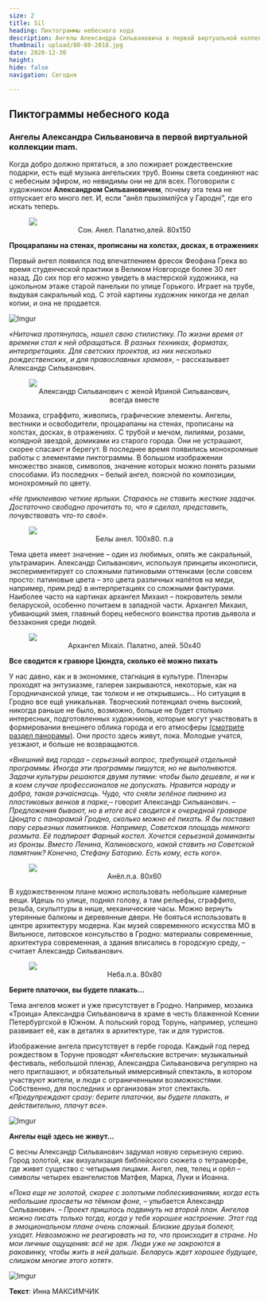 ```yaml
---
size: 2
title: Sil
heading: Пиктограммы небесного кода
description: Ангелы Александра Сильвановича в первой виртуальной коллекции mam.
thumbnail: upload/80-80-2018.jpg
date: 2020-12-30
height: 
hide: false
navigation: Сегодня

---
```

## **Пиктограммы небесного кода**

### Ангелы Александра Сильвановича в первой виртуальной коллекции mam. 

Когда добро должно прятаться, а зло пожирает рождественские подарки, есть ещё музыка ангельских труб. Воины света соединяют нас с небесным эфиром, но невидимы они не для всех. Поговорили с художником **Александром Сильвановичем**, почему эта тема не отпускает его много лет. И, если “анёл прызямліўся у Гародні”, где его искать теперь. 

<figure>
<!-- Поменять 6vagtlT.jpeg на нужный -->
<img src="https://i.imgur.com/VYQ5nUW.jpg">
<figcaption style="text-align: center;">Сон. Анел. Палатно,алей. 80х150</figcaption>
</figure>

**Процарапаны на стенах, прописаны на холстах, досках, в отражениях** 

Первый ангел появился под впечатлением фресок Феофана Грека во время студенческой практики в Великом Новгороде более 30 лет назад. До сих пор его можно увидеть в мастерской художника, на цокольном этаже старой панельки по улице Горького. Играет на трубе, выдувая сакральный код. С этой картины художник никогда не делал копии, и она не продается.

![Imgur](https://i.imgur.com/fVOzv1H.jpg)

_«Ниточка протянулась, нашел свою стилистику. По жизни время от времени стал к ней обращаться. В разных техниках, форматах, интерпретациях. Для светских проектов, из них несколько рождественских, и для православных храмов»,_ – рассказывает Александр Сильванович. 

<figure>
<!-- Поменять 6vagtlT.jpeg на нужный -->
<img src="https://i.imgur.com/6WVAnOB.jpg">
<figcaption style="text-align: center;">Александр Сильванович с женой Ириной Сильванович, всегда вместе</figcaption>
</figure>

Мозаика, сграффито, живопись, графические элементы. Ангелы, вестники и освободители, процарапаны на стенах, прописаны на холстах, досках, в отражениях. С трубой и мечом, лилиями, розами, колядной звездой, домиками из старого города. Они не устрашают, скорее спасают и берегут. В последнее время появились монохромные работы с элементами пиктограммы. В большом изображении множество знаков, символов, значение которых можно понять разыми способами. Из последних – белый ангел, поясной по композиции, монохромный по цвету.

_«Не приклеиваю четкие ярлыки. Стараюсь не ставить жесткие задачи. Достаточно свободно прочитать то, что я сделал, представить, почувствовать что-то своё»._

<figure>
<!-- Поменять 6vagtlT.jpeg на нужный -->
<img src="https://i.imgur.com/wFxSNEc.jpg">
<figcaption style="text-align: center;">Белы анел. 100х80. п.а</figcaption>
</figure>

Тема цвета имеет значение – один из любимых, опять же сакральный, ультрамарин. Александр Сильванович, используя принципы иконописи, экспериментирует со сложными патиновыми оттенками (если совсем просто: патиновые цвета – это цвета различных налётов на меди, например, прим.ред) в интерпретациях со сложными фактурами. 
Наиболее часто на картинах архангел Михаил – покровитель земли беларуской, особенно почитаем в западной части. Архангел Михаил, убивающий змея, главный борец небесного воинства против дьявола и беззакония среди людей.

<figure>
<!-- Поменять 6vagtlT.jpeg на нужный -->
<img src="https://i.imgur.com/SCD1uaQ.jpg">
<figcaption style="text-align: center;">Архангел Міхаіл. Палатно, алей. 50х40</figcaption>
</figure>

**Все сводится к гравюре Цюндта, сколько её можно пихать**

У нас давно, как и в экономике, стагнация в культуре. Пленэры проходят на энтузиазме, галереи закрываются, некоторые, как на Городничанской улице, так толком и не открывшись… Но ситуация в Гродно все ещё уникальная. Творческий потенциал очень высокий, никогда раньше не было, возможно, больше не будет столько интересных, подготовленных художников, которые могут участвовать в формировании внешнего облика города и его атмосферы [(смотрите раздел панорамы)](https://mamgrodno.netlify.app/panorama/). Они просто здесь живут, пока. Молодые учатся, уезжают, и больше не возвращаются. 

_«Внешний вид города – серьезный вопрос, требующей отдельной программы. Иногда эти программы пишутся, но не выполняются. Задачи культуры решаются двумя путями: чтобы было дешевле, и ни к в коем случае профессионалов не допускать. Нравится народу и добра, такая рэчаіснасць. Чудо, что сняли зелёное пианино из пластиковых венков в парке,_– говорит Александр Сильванович. _– Предложения бывают, но в итоге всё сводится к очередной гравюре Цюндта с панорамой Гродно, сколько можно её пихать. Я бы поставил пару серьезных памятников. Например, Советская площадь немного размыта. Её подпирает Фарный костел. Хочется серьезной доминанты из бронзы.  Вместо Ленина, Калиновского, какой ставить на Советской памятник? Конечно, Стефану Баторию. Есть кому, есть кого»._

<figure>
<!-- Поменять 6vagtlT.jpeg на нужный -->
<img src="https://i.imgur.com/gmjTzVd.jpg">
<figcaption style="text-align: center;">Анёл.п.а. 80х60</figcaption>
</figure>

В художественном плане можно использовать небольшие камерные вещи. Идешь по улице, поднял голову, а там рельефы, сграффито, резьба, скульптуры в нише, механические часы. Можно вернуть утерянные балконы и деревянные двери. Не бояться использовать в центре архитектуру модерна. Как музей современного искусства МО в Вильнюсе, литовское консульство в Гродно: материалы современные, архитектура современная, а здания вписались в городскую среду, –  считает Александр Сильванович.

<figure>
<!-- Поменять 6vagtlT.jpeg на нужный -->
<img src="https://i.imgur.com/pGHTAjE.jpg">
<figcaption style="text-align: center;">Неба.п.а. 80х80</figcaption>
</figure>

**Берите платочки, вы будете плакать…**

Тема ангелов может и уже присутствует в Гродно. Например, мозаика «Троица» Александра Сильвановича в храме в честь блаженной Ксении Петербургской в Южном. А польский город Торунь, например, успешно развивает её, как в деталях в архитектуре, так и для туристов. 

Изображение ангела присутствует в гербе города. Каждый год перед рождеством в Торуне проводят «Ангельские встречи»: музыкальный фестиваль, небольшой пленэр, Александра Сильвановича регулярно на него приглашают, и обязательный иммерсивный спектакль, в котором участвуют жители, и люди с ограниченными возможностями. Собственно, для последних и организован этот спектакль.  _«Предупреждают сразу: берите платочки, вы будете плакать, и действительно, плачут все»._ 

![Imgur](https://i.imgur.com/Q32rR1u.jpg)

**Ангелы ещё здесь не живут…**

С весны Александр Сильванович задумал новую серьезную серию.  Город золотой, как визуализация библейского сюжета о тетраморфе, где живет существо с четырьмя лицами. Ангел, лев, телец и орёл – символы четырех евангелистов Матфея, Марка, Луки и Иоанна. 

_«Пока еще не золотой, скорее с золотыми поблескиваниями, когда есть небольшие просветы на тёмном фоне,_ – улыбается Александр Сильванович. _– Проект пришлось подвинуть на второй план. Ангелов можно писать только тогда, когда у тебя хорошее настроение. Этот год в эмоциональном плане очень сложный. Близкие друзья болеют, уходят. Невозможно не реагировать на то, что происходит в стране. Но мои личные ощущения: всё не зря. Люди уже не закроются в раковинку, чтобы жить в ней дальше. Беларусь ждет хорошее будущее, слишком многие этого хотят»._

![Imgur](https://i.imgur.com/albWWhs.jpg)

**Текст**: Инна МАКСИМЧИК
